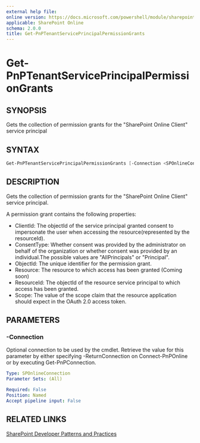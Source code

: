 ```yaml
---
external help file:
online version: https://docs.microsoft.com/powershell/module/sharepoint-pnp/get-pnptenantserviceprincipalpermissiongrants
applicable: SharePoint Online
schema: 2.0.0
title: Get-PnPTenantServicePrincipalPermissionGrants
---
```


# Get-PnPTenantServicePrincipalPermissionGrants

## SYNOPSIS
Gets the collection of permission grants for the "SharePoint Online Client" service principal

## SYNTAX 

```powershell
Get-PnPTenantServicePrincipalPermissionGrants [-Connection <SPOnlineConnection>]
```

## DESCRIPTION
Gets the collection of permission grants for the "SharePoint Online Client" service principal.

A permission grant contains the following properties:

* ClientId: The objectId of the service principal granted consent to impersonate the user when accessing the resource(represented by the resourceId).
* ConsentType: Whether consent was provided by the administrator on behalf of the organization or whether consent was provided by an individual.The possible values are "AllPrincipals" or "Principal".
* ObjectId: The unique identifier for the permission grant.
* Resource: The resource to which access has been granted (Coming soon)
* ResourceId: The objectId of the resource service principal to which access has been granted.
* Scope: The value of the scope claim that the resource application should expect in the OAuth 2.0 access token.


## PARAMETERS

### -Connection
Optional connection to be used by the cmdlet. Retrieve the value for this parameter by either specifying -ReturnConnection on Connect-PnPOnline or by executing Get-PnPConnection.

```yaml
Type: SPOnlineConnection
Parameter Sets: (All)

Required: False
Position: Named
Accept pipeline input: False
```

## RELATED LINKS

[SharePoint Developer Patterns and Practices](https://aka.ms/sppnp)